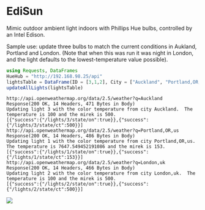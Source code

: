 # EdiSun
Mimic outdoor ambient light indoors with Phillips Hue bulbs, controlled by an Intel Edison.  

Sample use: update three bulbs to match the current conditions in Aukland, Portland and London.  (Note that when this was run it was night in London, and the light defaults to the lowest-temperature value possible). 

``` julia
using Requests, DataFrames
HueHub = "http://192.168.98.25/api"
lightsTable = DataFrame(ID = [3,1,2], City = ["Auckland", "Portland,OR,us" , "London,uk"], Name= ["Aukland","Portland", "London"])
updateAllLights(lightsTable)
```

```
http://api.openweathermap.org/data/2.5/weather?q=Auckland
Response(200 OK, 14 Headers, 471 Bytes in Body)
Updating light 3 with the color temperature from city Auckland.  The temperature is 100 and the mirek is 500.
[{"success":{"/lights/3/state/on":true}},{"success":{"/lights/3/state/ct":500}}]
http://api.openweathermap.org/data/2.5/weather?q=Portland,OR,us
Response(200 OK, 14 Headers, 486 Bytes in Body)
Updating light 1 with the color temperature from city Portland,OR,us.  The temperature is 7647.549452191086 and the mirek is 153.
[{"success":{"/lights/1/state/on":true}},{"success":{"/lights/1/state/ct":153}}]
http://api.openweathermap.org/data/2.5/weather?q=London,uk
Response(200 OK, 14 Headers, 466 Bytes in Body)
Updating light 2 with the color temperature from city London,uk.  The temperature is 100 and the mirek is 500.
[{"success":{"/lights/2/state/on":true}},{"success":{"/lights/2/state/ct":500}}]
```

<img src="http://gotfork.net/archive%20for%20web/three-cities.jpg">
    
